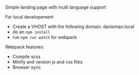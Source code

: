 Simple landing page with multi language support 

For local developement
* Create a VHOST with the following domain: danisman.local 
* do an `npm install`
* run `npm run watch` for webpack

Webpack features:
* Compile scss
* Minify and version js and css files
* Browser sync 